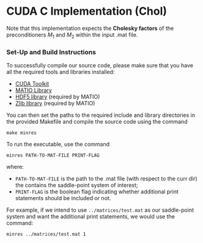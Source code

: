 # CUDA C Implementation (Chol)
Note that this implementation expects the **Cholesky factors** of the preconditioners $M_1$ and $M_2$ within the input .mat file.

### Set-Up and Build Instructions
To successfully compile our source code, please make sure that you have all the required tools and libraries installed:
- [CUDA Toolkit](https://developer.nvidia.com/cuda-toolkit)
- [MATIO Library](https://github.com/tbeu/matio/tree/master)
- [HDF5 library](https://www.hdfgroup.org/solutions/hdf5/) (required by MATIO)
- [Zlib library](https://www.zlib.net/) (required by MATIO)

You can then set the paths to the required include and library directories in the provided Makefile and compile the source code using the command
```
make minres
```
To run the executable, use the command
```
minres PATH-TO-MAT-FILE PRINT-FLAG 
```
where:
* ``PATH-TO-MAT-FILE`` is the path to the .mat file (with respect to the curr dir) the contains the saddle-point system of interest;
* ``PRINT-FLAG`` is the boolean flag indicating whether additional print statements should be included or not.

For example, if we intend to use ``../matrices/test.mat`` as our saddle-point system and want the additional print statements, we would use the command:
```
minres ../matrices/test.mat 1
```
